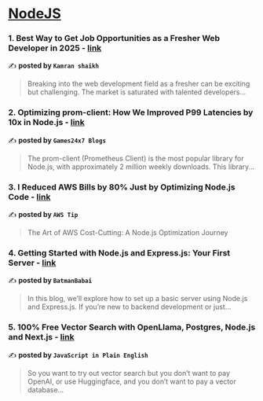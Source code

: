 
<h1><a href=https://medium.com/tag/nodejs/recommended target="_blank" rel="noopener noreferrer">NodeJS</a></h1>
<h3>1. Best Way to Get Job Opportunities as a Fresher Web Developer in 2025 - <a href="https://medium.com/@kodewithkamran/best-way-to-get-job-opportunities-as-a-fresher-web-developer-in-2025-ef10731d2806" target="_blank" rel="noopener noreferrer">link</a></h3>

✍️ **posted by `Kamran shaikh`**

<blockquote>Breaking into the web development field as a fresher can be exciting but challenging. The market is saturated with talented developers…</blockquote>

<h3>2. Optimizing prom-client: How We Improved P99 Latencies by 10x in Node.js - <a href="https://medium.com/@Games24x7Tech/optimizing-prom-client-how-we-improved-p99-latencies-by-10x-in-node-js-c3c2f6c68297" target="_blank" rel="noopener noreferrer">link</a></h3>

✍️ **posted by `Games24x7 Blogs`**

<blockquote>The prom-client (Prometheus Client) is the most popular library for Node.js, with approximately 2 million weekly downloads. This library…</blockquote>

<h3>3. I Reduced AWS Bills by 80% Just by Optimizing Node.js Code - <a href="https://medium.com/aws-tip/i-reduced-aws-bills-by-80-just-by-optimizing-node-js-code-c8c13618d5d0" target="_blank" rel="noopener noreferrer">link</a></h3>

✍️ **posted by `AWS Tip`**

<blockquote>The Art of AWS Cost-Cutting: A Node.js Optimization Journey</blockquote>

<h3>4. Getting Started with Node.js and Express.js: Your First Server - <a href="https://medium.com/@BatmanBabai/getting-started-with-node-js-and-express-js-your-first-server-459920ba209f" target="_blank" rel="noopener noreferrer">link</a></h3>

✍️ **posted by `BatmanBabai`**

<blockquote>In this blog, we’ll explore how to set up a basic server using Node.js and Express.js. If you’re new to backend development or just…</blockquote>

<h3>5. 100% Free Vector Search with OpenLlama, Postgres, Node.js and Next.js - <a href="https://medium.com/javascript-in-plain-english/100-free-vector-search-with-openllama-postgres-nodejs-and-nextjs-e496856766f7" target="_blank" rel="noopener noreferrer">link</a></h3>

✍️ **posted by `JavaScript in Plain English`**

<blockquote>So you want to try out vector search but you don’t want to pay OpenAI, or use Huggingface, and you don’t want to pay a vector database…</blockquote>

